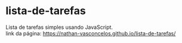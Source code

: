 # lista-de-tarefas
Lista de tarefas simples usando JavaScript.<br>
link da página: https://nathan-vasconcelos.github.io/lista-de-tarefas/
